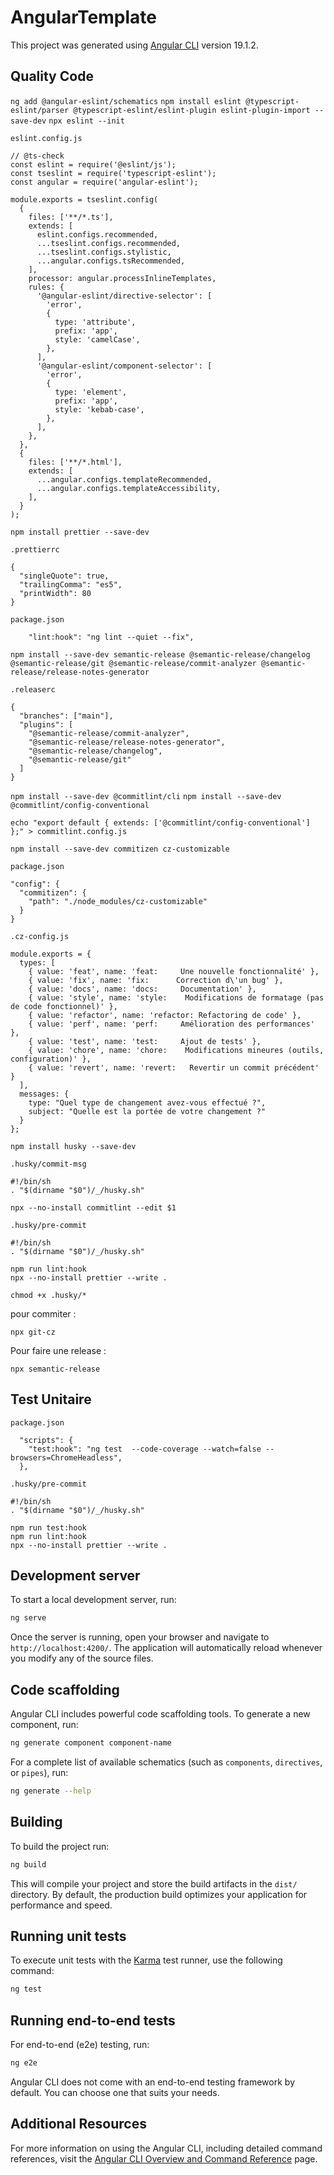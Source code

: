 # AngularTemplate

This project was generated using [Angular CLI](https://github.com/angular/angular-cli) version 19.1.2.

## Quality Code

`ng add @angular-eslint/schematics`
`npm install eslint @typescript-eslint/parser @typescript-eslint/eslint-plugin eslint-plugin-import --save-dev`
`npx eslint --init`

`eslint.config.js`

```
// @ts-check
const eslint = require('@eslint/js');
const tseslint = require('typescript-eslint');
const angular = require('angular-eslint');

module.exports = tseslint.config(
  {
    files: ['**/*.ts'],
    extends: [
      eslint.configs.recommended,
      ...tseslint.configs.recommended,
      ...tseslint.configs.stylistic,
      ...angular.configs.tsRecommended,
    ],
    processor: angular.processInlineTemplates,
    rules: {
      '@angular-eslint/directive-selector': [
        'error',
        {
          type: 'attribute',
          prefix: 'app',
          style: 'camelCase',
        },
      ],
      '@angular-eslint/component-selector': [
        'error',
        {
          type: 'element',
          prefix: 'app',
          style: 'kebab-case',
        },
      ],
    },
  },
  {
    files: ['**/*.html'],
    extends: [
      ...angular.configs.templateRecommended,
      ...angular.configs.templateAccessibility,
    ],
  }
);
```

`npm install prettier --save-dev`

`.prettierrc`

```
{
  "singleQuote": true,
  "trailingComma": "es5",
  "printWidth": 80
}
```

`package.json`

```
    "lint:hook": "ng lint --quiet --fix",
```

`npm install --save-dev semantic-release @semantic-release/changelog @semantic-release/git @semantic-release/commit-analyzer @semantic-release/release-notes-generator`

`.releaserc`

```
{
  "branches": ["main"],
  "plugins": [
    "@semantic-release/commit-analyzer",
    "@semantic-release/release-notes-generator",
    "@semantic-release/changelog",
    "@semantic-release/git"
  ]
}
```

`npm install --save-dev @commitlint/cli`
`npm install --save-dev @commitlint/config-conventional`

`echo "export default { extends: ['@commitlint/config-conventional'] };" > commitlint.config.js`

`npm install --save-dev commitizen cz-customizable`

`package.json`

```
"config": {
  "commitizen": {
    "path": "./node_modules/cz-customizable"
  }
}
```

`.cz-config.js`

```
module.exports = {
  types: [
    { value: 'feat', name: 'feat:     Une nouvelle fonctionnalité' },
    { value: 'fix', name: 'fix:      Correction d\'un bug' },
    { value: 'docs', name: 'docs:     Documentation' },
    { value: 'style', name: 'style:    Modifications de formatage (pas de code fonctionnel)' },
    { value: 'refactor', name: 'refactor: Refactoring de code' },
    { value: 'perf', name: 'perf:     Amélioration des performances' },
    { value: 'test', name: 'test:     Ajout de tests' },
    { value: 'chore', name: 'chore:    Modifications mineures (outils, configuration)' },
    { value: 'revert', name: 'revert:   Revertir un commit précédent' }
  ],
  messages: {
    type: "Quel type de changement avez-vous effectué ?",
    subject: "Quelle est la portée de votre changement ?"
  }
};
```

`npm install husky --save-dev`

`.husky/commit-msg`

```
#!/bin/sh
. "$(dirname "$0")/_/husky.sh"

npx --no-install commitlint --edit $1
```

`.husky/pre-commit`

```
#!/bin/sh
. "$(dirname "$0")/_/husky.sh"

npm run lint:hook
npx --no-install prettier --write .
```

`chmod +x .husky/*`

pour commiter :

`npx git-cz`

Pour faire une release :

`npx semantic-release`

## Test Unitaire

`package.json`

```
  "scripts": {
    "test:hook": "ng test  --code-coverage --watch=false --browsers=ChromeHeadless",
  },
  ```

`.husky/pre-commit`

```
#!/bin/sh
. "$(dirname "$0")/_/husky.sh"

npm run test:hook
npm run lint:hook
npx --no-install prettier --write .

```

## Development server

To start a local development server, run:

```bash
ng serve
```

Once the server is running, open your browser and navigate to `http://localhost:4200/`. The application will automatically reload whenever you modify any of the source files.

## Code scaffolding

Angular CLI includes powerful code scaffolding tools. To generate a new component, run:

```bash
ng generate component component-name
```

For a complete list of available schematics (such as `components`, `directives`, or `pipes`), run:

```bash
ng generate --help
```

## Building

To build the project run:

```bash
ng build
```

This will compile your project and store the build artifacts in the `dist/` directory. By default, the production build optimizes your application for performance and speed.

## Running unit tests

To execute unit tests with the [Karma](https://karma-runner.github.io) test runner, use the following command:

```bash
ng test
```

## Running end-to-end tests

For end-to-end (e2e) testing, run:

```bash
ng e2e
```

Angular CLI does not come with an end-to-end testing framework by default. You can choose one that suits your needs.

## Additional Resources

For more information on using the Angular CLI, including detailed command references, visit the [Angular CLI Overview and Command Reference](https://angular.dev/tools/cli) page.
